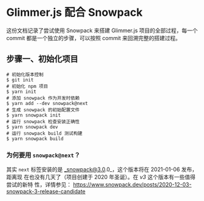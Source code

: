 # Glimmer.js 配合 Snowpack

这份文档记录了尝试使用 Snowpack 来搭建 Glimmer.js 项目的全部过程，每一个 commit
都是一个独立的步骤，可以按照 commit 来回溯完整的搭建过程。

## 步骤一、初始化项目

```shell
# 初始化版本控制
$ git init
# 初始化 npm 项目
$ yarn init
# 添加 snowpack 作为开发时依赖
$ yarn add --dev snowpack@next
# 生成 snowpack 的初始配置文件
$ yarn snowpack init
# 运行 snowpack 检查安装正确性
$ yarn snowpack dev
# 运行 snowpack build 测试构建
$ yarn snowpack build
```

### 为何要用 `snowpack@next`？

其实 `next` 标签安装的是 _snowpack@3.0.0_，这个版本将在 2021-01-06 发布，距离现
在也没有几天了（项目创建于 2020 年圣诞）。在 _v3_ 这个版本有一些值得尝试的新特
性，详情参见：
https://www.snowpack.dev/posts/2020-12-03-snowpack-3-release-candidate
